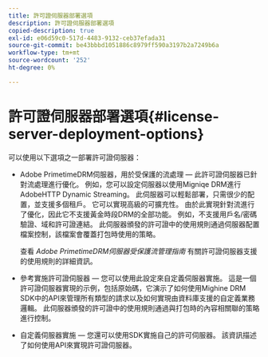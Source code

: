 ```yaml
---
title: 許可證伺服器部署選項
description: 許可證伺服器部署選項
copied-description: true
exl-id: e06d59c0-517d-4483-9132-ceb37efada31
source-git-commit: be43bbbd1051886c8979ff590a3197b2a7249b6a
workflow-type: tm+mt
source-wordcount: '252'
ht-degree: 0%

---
```


# 許可證伺服器部署選項{#license-server-deployment-options}

可以使用以下選項之一部署許可證伺服器：

* Adobe PrimetimeDRM伺服器，用於受保護的流處理 — 此許可證伺服器已針對流處理進行優化。 例如，您可以設定伺服器以使用Migniqe DRM進行AdobeHTTP Dynamic Streaming。 此伺服器可以輕鬆部署，只需很少的配置，並支援多個租戶。 它可以實現高級的可擴充性。 由於此實現針對流進行了優化，因此它不支援黃金時段DRM的全部功能。 例如，不支援用戶名/密碼驗證、域和許可證連結。 此伺服器頒發的許可證中的使用規則通過伺服器配置檔案控制，該檔案會覆蓋打包時使用的策略。

   查看 *Adobe PrimetimeDRM伺服器受保護流管理指南* 有關許可證伺服器支援的使用規則的詳細資訊。
* 參考實施許可證伺服器 — 您可以使用此設定來自定義伺服器實施。 這是一個許可證伺服器實現的示例，包括原始碼，它演示了如何使用Mighine DRM SDK中的API來管理所有類型的請求以及如何實現由資料庫支援的自定義業務邏輯。 此伺服器頒發的許可證中的使用規則通過與打包時的內容相關聯的策略進行控制。
* 自定義伺服器實施 — 您還可以使用SDK實施自己的許可伺服器。 該資訊描述了如何使用API來實現許可證伺服器。
